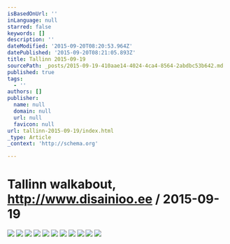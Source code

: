 ```yaml
---
isBasedOnUrl: ''
inLanguage: null
starred: false
keywords: []
description: ''
dateModified: '2015-09-20T08:20:53.964Z'
datePublished: '2015-09-20T08:21:05.893Z'
title: Tallinn 2015-09-19
sourcePath: _posts/2015-09-19-410aae14-4024-4ca4-8564-2abdbc53b642.md
published: true
tags:
  - ''
authors: []
publisher:
  name: null
  domain: null
  url: null
  favicon: null
url: tallinn-2015-09-19/index.html
_type: Article
_context: 'http://schema.org'

---
```

# Tallinn walkabout, http://www.disainioo.ee / 2015-09-19
![](https://the-grid-user-content.s3-us-west-2.amazonaws.com/c34cc256-bd20-4956-9ba2-003e20824a04.jpg)
![](https://the-grid-user-content.s3-us-west-2.amazonaws.com/175318ee-c1b6-4058-9547-7dbf68c222cc.jpg)
![](https://the-grid-user-content.s3-us-west-2.amazonaws.com/69ad7f91-8e0d-4fdb-b2ac-a91b2a6f6cd0.jpg)
![](https://the-grid-user-content.s3-us-west-2.amazonaws.com/1f0e4fc5-e53f-433a-b507-a4ef228bd22b.jpg)
![](https://the-grid-user-content.s3-us-west-2.amazonaws.com/b3109894-cc0d-43b4-9f8f-e1f56ed52072.jpg)
![](https://the-grid-user-content.s3-us-west-2.amazonaws.com/b33bd112-47e8-46de-99f7-c0037d9633f9.jpg)
![](https://the-grid-user-content.s3-us-west-2.amazonaws.com/178ca237-d6e8-4fbb-bfd7-6151c235c29b.jpg)
![](https://the-grid-user-content.s3-us-west-2.amazonaws.com/46d4f9b1-c550-41d9-9b71-f66e8a8224e6.jpg)
![](https://the-grid-user-content.s3-us-west-2.amazonaws.com/ccc5a9f4-c11c-46ed-95d9-33d7f05a4b85.jpg)
![](https://the-grid-user-content.s3-us-west-2.amazonaws.com/c1410352-5c1e-47a4-acba-8136aef53378.jpg)
![](https://the-grid-user-content.s3-us-west-2.amazonaws.com/7ab35e74-fc17-4cb6-b243-9e6efce794d2.jpg)